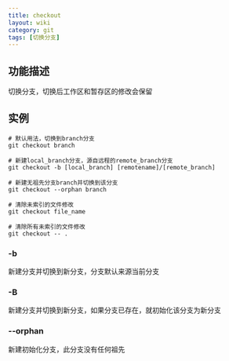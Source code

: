 ```yaml
---
title: checkout
layout: wiki
category: git
tags: [切换分支]
---
```


## 功能描述

切换分支，切换后工作区和暂存区的修改会保留

## 实例

~~~Text
# 默认用法，切换到branch分支
git checkout branch

# 新建local_branch分支，源自远程的remote_branch分支
git checkout -b [local_branch] [remotename]/[remote_branch]

# 新建无祖先分支branch并切换到该分支
git checkout --orphan branch

# 清除未索引的文件修改
git checkout file_name

# 清除所有未索引的文件修改
git checkout -- .
~~~


### -b

新建分支并切换到新分支，分支默认来源当前分支

### -B

新建分支并切换到新分支，如果分支已存在，就初始化该分支为新分支

### --orphan

新建初始化分支，此分支没有任何祖先
